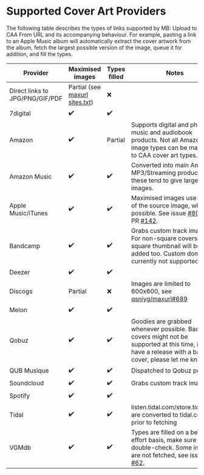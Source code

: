 # Supported Cover Art Providers

The following table describes the types of links supported by MB: Upload to CAA From URL and its accompanying behaviour. For example, pasting a link to an Apple Music album will automatically extract the cover artwork from the album, fetch the largest possible version of the image, queue it for addition, and fill the types.

| Provider | Maximised images | Types filled | Notes |
|----------|------------------|--------------|-------|
| Direct links to JPG/PNG/GIF/PDF | Partial (see [maxurl sites.txt](https://github.com/qsniyg/maxurl/blob/master/sites.txt)) | ❌ |
| 7digital | ✔️ | ✔️ |
| Amazon | ✔️ | Partial | Supports digital and physical music and audiobook products. Not all Amazon image types can be mapped to CAA cover art types. |
| Amazon Music | ✔️ | ✔️ | Converted into main Amazon MP3/Streaming product links, these tend to give larger images. |
| Apple Music/iTunes | ✔️ | ✔️ | Maximised images use format of the source image, where possible. See issue [#80](https://github.com/ROpdebee/mb-userscripts/issues/80) and PR [#142](https://github.com/ROpdebee/mb-userscripts/pull/142). |
| Bandcamp | ✔️ | ✔️ | Grabs custom track images. For non-square covers, a square thumbnail will be added too. Custom domains currently not supported. |
| Deezer | ✔️ | ✔️ |
| Discogs | Partial | ❌ | Images are limited to 600x600, see [qsniyg/maxurl#689](https://github.com/qsniyg/maxurl/issues/689) |
| Melon | ✔️ | ✔️ |
| Qobuz | ✔️ | ✔️ | Goodies are grabbed whenever possible. Back covers might not be supported at this time, if you have a release with a back cover, please let me know. |
| QUB Musique | ✔️ | ✔️ | Dispatched to Qobuz provider. |
| Soundcloud | ✔️ | ✔️ | Grabs custom track images. |
| Spotify | ✔️ | ✔️ |
| Tidal | ✔️ | ✔️ | listen.tidal.com/store.tidal.com are converted to tidal.com prior to fetching |
| VGMdb | ✔️ | ✔️ | Types are filled on a best-effort basis, make sure to double-check. Some images are not fetched, see issue [#62](https://github.com/ROpdebee/mb-userscripts/issues/62). |
